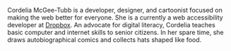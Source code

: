 Cordelia McGee-Tubb is a developer, designer, and cartoonist focused on making 
the web better for everyone. She is a currently a web accessibility developer 
at [Dropbox][]. An advocate for digital literacy, Cordelia teaches basic 
computer and internet skills to senior citizens. In her spare time, she draws 
autobiographical comics and collects hats shaped like food.

[Dropbox]: www.dropbox.com
